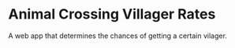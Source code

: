 # Animal Crossing Villager Rates

A web app that determines the chances of getting a certain vilager.